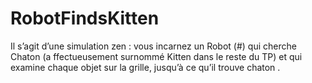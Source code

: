 # RobotFindsKitten
Il s’agit d’une simulation zen : vous incarnez un Robot (#) qui cherche Chaton (a ffectueusement surnommé Kitten dans le reste du TP) et qui examine chaque objet sur la grille, jusqu’à ce qu’il trouve chaton .
